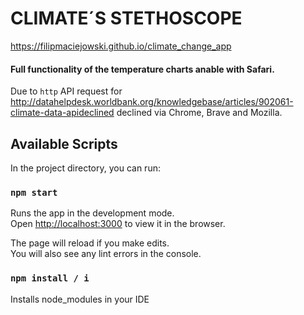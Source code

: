 # CLIMATE´S STETHOSCOPE

https://filipmaciejowski.github.io/climate_change_app

#### Full functionality of the temperature charts anable with Safari.
Due to `http` API request for http://datahelpdesk.worldbank.org/knowledgebase/articles/902061-climate-data-apideclined declined via Chrome, Brave and Mozilla. 

## Available Scripts

In the project directory, you can run:

### `npm start`

Runs the app in the development mode.<br />
Open [http://localhost:3000](http://localhost:3000) to view it in the browser.

The page will reload if you make edits.<br />
You will also see any lint errors in the console.

### `npm install / i`

Installs node_modules in your IDE 
